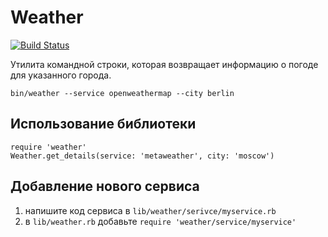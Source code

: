# Weather

[![Build Status](https://travis-ci.org/aishek/weather.svg?branch=master)](https://travis-ci.org/aishek/weather)

Утилита командной строки, которая возвращает информацию о погоде для указанного города.

    bin/weather --service openweathermap --city berlin

## Использование библиотеки

    require 'weather'
    Weather.get_details(service: 'metaweather', city: 'moscow')

## Добавление нового сервиса

1. напишите код сервиса в `lib/weather/serivce/myservice.rb`
2. в `lib/weather.rb` добавьте `require 'weather/service/myservice'`

